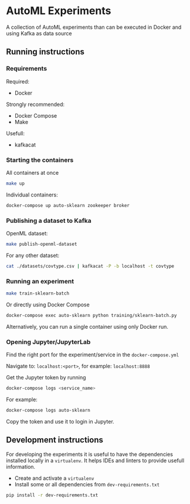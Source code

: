 # AutoML Experiments

A collection of AutoML experiments than can be executed in Docker and using Kafka as data source

## Running instructions

### Requirements

Required:
- Docker

Strongly recommended:
- Docker Compose
- Make

Usefull:
- kafkacat


### Starting the containers

All containers at once
```bash
make up
```

Individual containers:
```bash
docker-compose up auto-sklearn zookeeper broker
```

### Publishing a dataset to Kafka

OpenML dataset: 

```bash
make publish-openml-dataset
```

For any other dataset: 

```bash
cat ./datasets/covtype.csv | kafkacat -P -b localhost -t covtype   
```

### Running an experiment


```bash
make train-sklearn-batch
```

Or directly using Docker Compose

```bash
docker-compose exec auto-sklearn python training/sklearn-batch.py
```

Alternatively, you can run a single container using only Docker run.

### Opening Jupyter/JupyterLab

Find the right port for the experiment/service in the `docker-compose.yml`

Navigate to: `localhost:<port>`, for example: `localhost:8888`

Get the Jupyter token by running 

```bash
docker-compose logs <service_name>
```

For example: 

```bash
docker-compose logs auto-sklearn
```

Copy the token and use it to login in Jupyter.

## Development instructions

For developing the experiments it is useful to have the dependencies installed locally
in a `virtualenv`. It helps IDEs and linters to provide usefull information.

- Create and activate a `virtualenv`
- Install some or all dependencies from `dev-requirements.txt`

```bash
pip install -r dev-requirements.txt
```